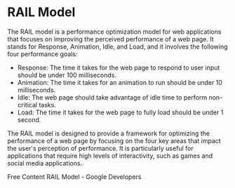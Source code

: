 # RAIL Model

The RAIL model is a performance optimization model for web applications that focuses on improving the perceived performance of a web page. It stands for Response, Animation, Idle, and Load, and it involves the following four performance goals:

* Response: The time it takes for the web page to respond to user input should be under 100 milliseconds.
* Animation: The time it takes for an animation to run should be under 10 milliseconds.
* Idle: The web page should take advantage of idle time to perform non-critical tasks.
* Load: The time it takes for the web page to fully load should be under 1 second.

The RAIL model is designed to provide a framework for optimizing the performance of a web page by focusing on the four key areas that impact the user's perception of performance. It is particularly useful for applications that require high levels of interactivity, such as games and social media applications.

<ResourceGroupTitle>Free Content</ResourceGroupTitle>
<BadgeLink colorScheme='yellow' badgeText='Read' href='https://developers.google.com/web/fundamentals/performance/rail'>RAIL Model - Google Developers</BadgeLink>
